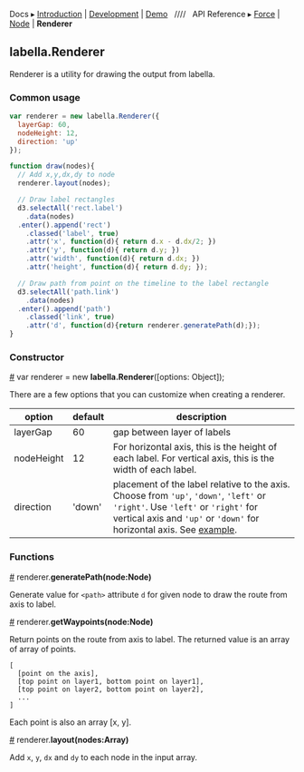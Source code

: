 Docs ▸
[Introduction](../README.md) |
[Development](Development.md) |
[Demo](http://twitter.github.io/labella.js/)
&nbsp;&nbsp;////&nbsp;&nbsp;
API Reference ▸
[Force](Force.md) |
[Node](Node.md) |
**Renderer**

## labella.Renderer

Renderer is a utility for drawing the output from labella.

### Common usage

```javascript
var renderer = new labella.Renderer({
  layerGap: 60,
  nodeHeight: 12,
  direction: 'up'
});

function draw(nodes){
  // Add x,y,dx,dy to node
  renderer.layout(nodes);

  // Draw label rectangles
  d3.selectAll('rect.label')
    .data(nodes)
  .enter().append('rect')
    .classed('label', true)
    .attr('x', function(d){ return d.x - d.dx/2; })
    .attr('y', function(d){ return d.y; })
    .attr('width', function(d){ return d.dx; })
    .attr('height', function(d){ return d.dy; });

  // Draw path from point on the timeline to the label rectangle
  d3.selectAll('path.link')
    .data(nodes)
  .enter().append('path')
    .classed('link', true)
    .attr('d', function(d){return renderer.generatePath(d);});
}
```

### Constructor

<a name="constructor" href="#constructor">#</a> var renderer = new **labella.Renderer**([options: Object]);

There are a few options that you can customize when creating a renderer.

| option  | default | description |
| ------- | ------- | ----------- |
| layerGap  | 60 | gap between layer of labels |
| nodeHeight  | 12 | For horizontal axis, this is the height of each label. For vertical axis, this is the width of each label. |
| direction | 'down' | placement of the label relative to the axis. Choose from ```'up'```, ```'down'```, ```'left'``` or ```'right'```. Use ```'left'``` or ```'right'``` for vertical axis and ```'up'``` or ```'down'``` for horizontal axis. See [example](http://twitter.github.io/labella.js/examples/basic_down.html).|

### Functions

<a name="generatePath" href="#generatePath">#</a> renderer.**generatePath(node:Node)**

Generate value for ```<path>``` attribute ```d``` for given node to draw the route from axis to label.

<a name="getWaypoints" href="#getWaypoints">#</a> renderer.**getWaypoints(node:Node)**

Return points on the route from axis to label. The returned value is an array of array of points.

```
[
  [point on the axis],
  [top point on layer1, bottom point on layer1],
  [top point on layer2, bottom point on layer2],
  ...
]
```
Each point is also an array [x, y].

<a name="layout" href="#layout">#</a> renderer.**layout(nodes:Array)**

Add ```x```, ```y```, ```dx``` and ```dy``` to each node in the input array.